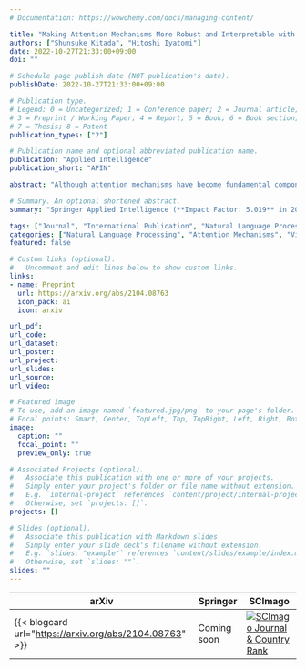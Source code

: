 ```yaml
---
# Documentation: https://wowchemy.com/docs/managing-content/

title: "Making Attention Mechanisms More Robust and Interpretable with Virtual Adversarial Training"
authors: ["Shunsuke Kitada", "Hitoshi Iyatomi"]
date: 2022-10-27T21:33:00+09:00
doi: ""

# Schedule page publish date (NOT publication's date).
publishDate: 2022-10-27T21:33:00+09:00

# Publication type.
# Legend: 0 = Uncategorized; 1 = Conference paper; 2 = Journal article;
# 3 = Preprint / Working Paper; 4 = Report; 5 = Book; 6 = Book section;
# 7 = Thesis; 8 = Patent
publication_types: ["2"]

# Publication name and optional abbreviated publication name.
publication: "Applied Intelligence"
publication_short: "APIN"

abstract: "Although attention mechanisms have become fundamental components of deep learning models, they are vulnerable to perturbations, which may degrade the prediction performance and model interpretability. Adversarial training (AT) for attention mechanisms has successfully reduced such drawbacks by considering adversarial perturbations. However, this technique requires label information, and thus, its use is limited to supervised settings. In this study, we explore the concept of incorporating virtual AT (VAT) into the attention mechanisms, by which adversarial perturbations can be computed even from unlabeled data. To realize this approach, we propose two general training techniques, namely VAT for attention mechanisms (Attention VAT) and ``interpretable'' VAT for attention mechanisms (Attention iVAT), which extend AT for attention mechanisms to a semi-supervised setting. In particular, Attention iVAT focuses on the differences in attention; thus, it can efficiently learn clearer attention and improve model interpretability, even with unlabeled data. Empirical experiments based on six public datasets revealed that our techniques provide better prediction performance than conventional AT-based as well as VAT-based techniques, and stronger agreement with evidence that is provided by humans in detecting important words in sentences. Moreover, our proposal offers these advantages without needing to add the careful selection of unlabeled data. That is, even if the model using our VAT-based technique is trained on unlabeled data from a source other than the target task, both the prediction performance and model interpretability can be improved."

# Summary. An optional shortened abstract.
summary: "Springer Applied Intelligence (**Impact Factor: 5.019** in 2021)"

tags: ["Journal", "International Publication", "Natural Language Processing", "Referred", "Springer"]
categories: ["Natural Language Processing", "Attention Mechanisms", "Virtual Adversarial Training", "Text Classification", "Question Answering", "Natural Language Inference"]
featured: false

# Custom links (optional).
#   Uncomment and edit lines below to show custom links.
links:
- name: Preprint
  url: https://arxiv.org/abs/2104.08763
  icon_pack: ai
  icon: arxiv

url_pdf:
url_code:
url_dataset:
url_poster:
url_project:
url_slides:
url_source:
url_video:

# Featured image
# To use, add an image named `featured.jpg/png` to your page's folder. 
# Focal points: Smart, Center, TopLeft, Top, TopRight, Left, Right, BottomLeft, Bottom, BottomRight.
image:
  caption: ""
  focal_point: ""
  preview_only: true

# Associated Projects (optional).
#   Associate this publication with one or more of your projects.
#   Simply enter your project's folder or file name without extension.
#   E.g. `internal-project` references `content/project/internal-project/index.md`.
#   Otherwise, set `projects: []`.
projects: []

# Slides (optional).
#   Associate this publication with Markdown slides.
#   Simply enter your slide deck's filename without extension.
#   E.g. `slides: "example"` references `content/slides/example/index.md`.
#   Otherwise, set `slides: ""`.
slides: ""
---
```


| arXiv | Springer | SCImago |
|-------|----------|---------|
| {{< blogcard url="https://arxiv.org/abs/2104.08763" >}} | Coming soon | <a href="https://www.scimagojr.com/journalsearch.php?q=23674&amp;tip=sid&amp;exact=no" title="SCImago Journal &amp; Country Rank"><img border="0" src="https://www.scimagojr.com/journal_img.php?id=23674" alt="SCImago Journal &amp; Country Rank"  /></a> |
